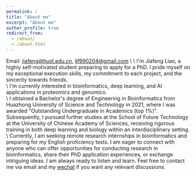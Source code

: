 ```yaml
---
permalink: /
title: "About me"
excerpt: "About me"
author_profile: true
redirect_from: 
  - /about/
  - /about.html
---
```

Email: jiafeng@hust.edu.cn, ljf990204@gmail.com    \\
   \\
I'm Jiafeng Liao, a highly self-motivated student preparing to apply for a PhD. I pride myself on my exceptional execution skills, my commitment to each project, and the sincerity towards friends.   
\\
I'm currently interested in bioinformatics, deep learning, and AI applications in proteomics and genomics.   
\\
I obtained a Bachelor's degree of Engineering in Bioinformatics from Huazhong University of Science and Technology in 2021, where I was awarded "Outstanding Undergraduate in Academics (top 1%)". Subsequently, I pursued further studies at the School of Future Technology at the University of Chinese Academy of Sciences, receiving rigorous training in both deep learning and biology within an interdisciplinary setting.    
\\
Currently, I am seeking remote research internships in bioinformatics and preparing for my English proficiency tests. I am eager to connect with anyone who can offer opportunities for conducting research in bioinformatics, share their PhD application experiences, or exchange intriguing ideas. I am always ready to listen and learn. Feel free to contact me via email and my [wechat](../images/Wechatljf.jpeg) if you want any relevant discussions.



